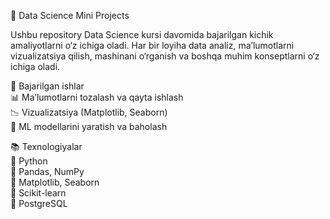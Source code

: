 📂 Data Science Mini Projects  
  
Ushbu repository Data Science kursi davomida bajarilgan kichik amaliyotlarni o‘z ichiga oladi. Har bir loyiha data analiz, ma’lumotlarni vizualizatsiya qilish, mashinani o‘rganish va boshqa muhim konseptlarni o‘z ichiga oladi.  
  
📌 Bajarilgan ishlar  
📊 Ma’lumotlarni tozalash va qayta ishlash  
📉 Vizualizatsiya (Matplotlib, Seaborn)  
🤖 ML modellarini yaratish va baholash    
  
📚 Texnologiyalar  
🔹 Python  
🔹 Pandas, NumPy  
🔹 Matplotlib, Seaborn  
🔹 Scikit-learn  
🔹 PostgreSQL  
  

